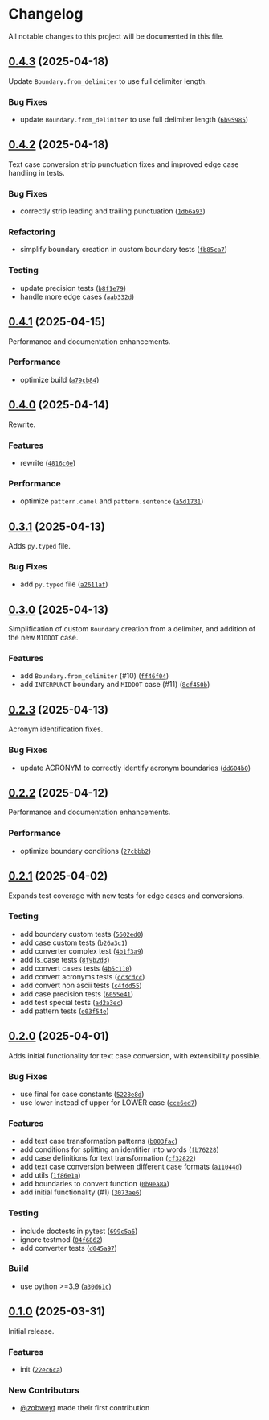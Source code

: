 # Changelog

All notable changes to this project will be documented in this file.

## [0.4.3](https://github.com/zobweyt/textcase/compare/0.4.2...0.4.3) (2025-04-18)

Update `Boundary.from_delimiter` to use full delimiter length.

### <!-- 0 -->Bug Fixes <!-- omit in toc -->

- update `Boundary.from_delimiter` to use full delimiter length ([`6b95985`](https://github.com/zobweyt/textcase/commit/6b95985c579415be65158195d4adedb82b9d0389))

## [0.4.2](https://github.com/zobweyt/textcase/compare/0.4.1...0.4.2) (2025-04-18)

Text case conversion strip punctuation fixes and improved edge case handling in tests.

### <!-- 0 -->Bug Fixes <!-- omit in toc -->

- correctly strip leading and trailing punctuation ([`1db6a93`](https://github.com/zobweyt/textcase/commit/1db6a938a03783f368a85c0085ffccb41545ec36))

### <!-- 3 -->Refactoring <!-- omit in toc -->

- simplify boundary creation in custom boundary tests ([`fb85ca7`](https://github.com/zobweyt/textcase/commit/fb85ca7ba0dac0fd280eafb3faf36b6a9be085df))

### <!-- 4 -->Testing <!-- omit in toc -->

- update precision tests ([`b8f1e79`](https://github.com/zobweyt/textcase/commit/b8f1e79124be26af95a009112f7191d5f255c5af))
- handle more edge cases ([`aab332d`](https://github.com/zobweyt/textcase/commit/aab332dbcb17d836ec7ac81f05e57051fd679e0f))

## [0.4.1](https://github.com/zobweyt/textcase/compare/0.4.0...0.4.1) (2025-04-15)

Performance and documentation enhancements.

### <!-- 2 -->Performance <!-- omit in toc -->

- optimize build ([`a79cb84`](https://github.com/zobweyt/textcase/commit/a79cb84082d1b3d7ba717fe7059c7ca3fa713f4b))

## [0.4.0](https://github.com/zobweyt/textcase/compare/0.3.1...0.4.0) (2025-04-14)

Rewrite.

### <!-- 1 -->Features <!-- omit in toc -->

- rewrite ([`4816c0e`](https://github.com/zobweyt/textcase/commit/4816c0e4edfef6f7255439fed1dec15eb5763d99))

### <!-- 2 -->Performance <!-- omit in toc -->

- optimize `pattern.camel` and `pattern.sentence` ([`a5d1731`](https://github.com/zobweyt/textcase/commit/a5d17310fd749a5dac943be51a4dc385506d2c31))

## [0.3.1](https://github.com/zobweyt/textcase/compare/0.3.0...0.3.1) (2025-04-13)

Adds `py.typed` file.

### <!-- 0 -->Bug Fixes <!-- omit in toc -->

- add `py.typed` file ([`a2611af`](https://github.com/zobweyt/textcase/commit/a2611af1300d3f0aa22a0e41f31ede261e55d2bd))

## [0.3.0](https://github.com/zobweyt/textcase/compare/0.2.3...0.3.0) (2025-04-13)

Simplification of custom `Boundary` creation from a delimiter, and addition of the new `MIDDOT` case.

### <!-- 1 -->Features <!-- omit in toc -->

- add `Boundary.from_delimiter` (#10) ([`ff46f04`](https://github.com/zobweyt/textcase/commit/ff46f04051347fca94d3f2dde191c881d8b024bf))
- add `INTERPUNCT` boundary and `MIDDOT` case (#11) ([`8cf450b`](https://github.com/zobweyt/textcase/commit/8cf450b140a032684d36069710404c76809ab052))

## [0.2.3](https://github.com/zobweyt/textcase/compare/0.2.2...0.2.3) (2025-04-13)

Acronym identification fixes.

### <!-- 0 -->Bug Fixes <!-- omit in toc -->

- update ACRONYM to correctly identify acronym boundaries ([`dd604b0`](https://github.com/zobweyt/textcase/commit/dd604b0725329ae71be2212e694087216d57d388))

## [0.2.2](https://github.com/zobweyt/textcase/compare/0.2.1...0.2.2) (2025-04-12)

Performance and documentation enhancements.

### <!-- 2 -->Performance <!-- omit in toc -->

- optimize boundary conditions ([`27cbbb2`](https://github.com/zobweyt/textcase/commit/27cbbb2643ba957f4318f150a109e728610dee73))

## [0.2.1](https://github.com/zobweyt/textcase/compare/0.2.0...0.2.1) (2025-04-02)

Expands test coverage with new tests for edge cases and conversions.

### <!-- 4 -->Testing <!-- omit in toc -->

- add boundary custom tests ([`5602ed0`](https://github.com/zobweyt/textcase/commit/5602ed019ebfae8ea5df6fe17f2593bac4e99e9e))
- add case custom tests ([`b26a3c1`](https://github.com/zobweyt/textcase/commit/b26a3c1020f046b0c57399ddb03b1b3953d44dcc))
- add converter complex test ([`4b1f3a9`](https://github.com/zobweyt/textcase/commit/4b1f3a91a72a928cc81dac6966899b961aff3547))
- add is_case tests ([`8f9b2d3`](https://github.com/zobweyt/textcase/commit/8f9b2d3bbc6137ca261a758781734ab2240b38a5))
- add convert cases tests ([`4b5c110`](https://github.com/zobweyt/textcase/commit/4b5c11091c036ef21aa56ce0ea85f23b8d531229))
- add convert acronyms tests ([`cc3cdcc`](https://github.com/zobweyt/textcase/commit/cc3cdcc965c87b75eb85d68d4c99cf9801dadd71))
- add convert non ascii tests ([`c4fdd55`](https://github.com/zobweyt/textcase/commit/c4fdd55eb01aabe39667e87fc07950d7fa439dab))
- add case precision tests ([`6055e41`](https://github.com/zobweyt/textcase/commit/6055e41ff0b8a68102c60ec5578bede838a7461f))
- add test special tests ([`ad2a3ec`](https://github.com/zobweyt/textcase/commit/ad2a3ecd03796fc356c5d70c0236e22578b188eb))
- add pattern tests ([`e03f54e`](https://github.com/zobweyt/textcase/commit/e03f54ecdc3554c5145ef66f1cb14e46a34e5fae))

## [0.2.0](https://github.com/zobweyt/textcase/compare/0.1.0...0.2.0) (2025-04-01)

Adds initial functionality for text case conversion, with extensibility possible.

### <!-- 0 -->Bug Fixes <!-- omit in toc -->

- use final for case constants ([`5228e8d`](https://github.com/zobweyt/textcase/commit/5228e8dda4bb4a503791b1206adc54c2664d39c2))
- use lower instead of upper for LOWER case ([`cce6ed7`](https://github.com/zobweyt/textcase/commit/cce6ed7371976e762ddf3adfe7d176635910df7f))

### <!-- 1 -->Features <!-- omit in toc -->

- add text case transformation patterns ([`b003fac`](https://github.com/zobweyt/textcase/commit/b003fac291a21dae0ca19688cb0fa2ea23aceb7b))
- add conditions for splitting an identifier into words ([`fb76228`](https://github.com/zobweyt/textcase/commit/fb762289d34080cf9bd380c66330598a428dcc9d))
- add case definitions for text transformation ([`cf32822`](https://github.com/zobweyt/textcase/commit/cf328225c81a1ab03962cb7222a6312f1d948ffa))
- add text case conversion between different case formats ([`a11044d`](https://github.com/zobweyt/textcase/commit/a11044d2545e4af41bca6a7d19b48302f3f8bfca))
- add utils ([`1f86e1a`](https://github.com/zobweyt/textcase/commit/1f86e1a0d18936a8ec3dbd81113a4dd3d3314c4f))
- add boundaries to convert function ([`0b9ea8a`](https://github.com/zobweyt/textcase/commit/0b9ea8ab20fe2f4419a13f18d68d8a9464e53da3))
- add initial functionality (#1) ([`3073ae6`](https://github.com/zobweyt/textcase/commit/3073ae63db2b50f0e673af851f2bb2b6b5f34942))

### <!-- 4 -->Testing <!-- omit in toc -->

- include doctests in pytest ([`699c5a6`](https://github.com/zobweyt/textcase/commit/699c5a6e21fcab62a22cff50c6790458727039a1))
- ignore testmod ([`04f6862`](https://github.com/zobweyt/textcase/commit/04f68629afaecc402347a70f92edb4e82f1ffa4d))
- add converter tests ([`d045a97`](https://github.com/zobweyt/textcase/commit/d045a974b9506256e1045fbf88199261f3fbd33c))

### Build <!-- omit in toc -->

- use python >=3.9 ([`a30d61c`](https://github.com/zobweyt/textcase/commit/a30d61c40cd246fad26f95a2659c9d70a1b31c43))

## [0.1.0](https://github.com/zobweyt/textcase/commits/0.1.0) (2025-03-31)

Initial release.

### <!-- 1 -->Features <!-- omit in toc -->

- init ([`22ec6ca`](https://github.com/zobweyt/textcase/commit/22ec6ca462445c19b8de9a3e378905d4be7ca94a))

### New Contributors <!-- omit in toc -->

- [@zobweyt](https://github.com/zobweyt) made their first contribution

